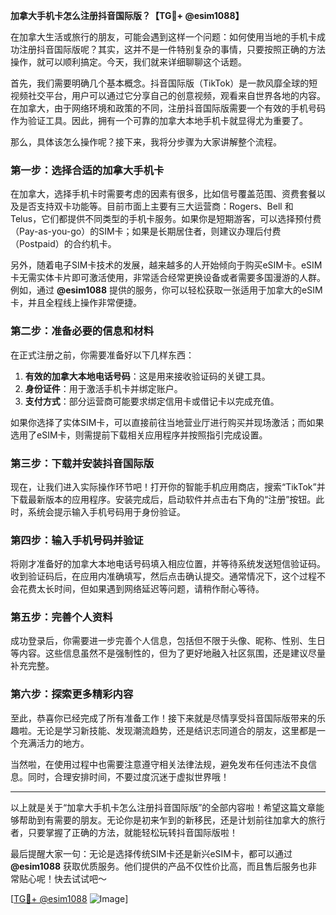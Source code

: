 **加拿大手机卡怎么注册抖音国际版？【TG💪+ @esim1088】**

在加拿大生活或旅行的朋友，可能会遇到这样一个问题：如何使用当地的手机卡成功注册抖音国际版呢？其实，这并不是一件特别复杂的事情，只要按照正确的方法操作，就可以顺利搞定。今天，我们就来详细聊聊这个话题。

首先，我们需要明确几个基本概念。抖音国际版（TikTok）是一款风靡全球的短视频社交平台，用户可以通过它分享自己的创意视频，观看来自世界各地的内容。在加拿大，由于网络环境和政策的不同，注册抖音国际版需要一个有效的手机号码作为验证工具。因此，拥有一个可靠的加拿大本地手机卡就显得尤为重要了。

那么，具体该怎么操作呢？接下来，我将分步骤为大家讲解整个流程。

### 第一步：选择合适的加拿大手机卡

在加拿大，选择手机卡时需要考虑的因素有很多，比如信号覆盖范围、资费套餐以及是否支持双卡功能等。目前市面上主要有三大运营商：Rogers、Bell 和 Telus，它们都提供不同类型的手机卡服务。如果你是短期游客，可以选择预付费（Pay-as-you-go）的SIM卡；如果是长期居住者，则建议办理后付费（Postpaid）的合约机卡。

另外，随着电子SIM卡技术的发展，越来越多的人开始倾向于购买eSIM卡。eSIM卡无需实体卡片即可激活使用，非常适合经常更换设备或者需要多国漫游的人群。例如，通过 **@esim1088** 提供的服务，你可以轻松获取一张适用于加拿大的eSIM卡，并且全程线上操作非常便捷。

### 第二步：准备必要的信息和材料

在正式注册之前，你需要准备好以下几样东西：

1. **有效的加拿大本地电话号码**：这是用来接收验证码的关键工具。
2. **身份证件**：用于激活手机卡并绑定账户。
3. **支付方式**：部分运营商可能要求绑定信用卡或借记卡以完成充值。

如果你选择了实体SIM卡，可以直接前往当地营业厅进行购买并现场激活；而如果选用了eSIM卡，则需提前下载相关应用程序并按照指引完成设置。

### 第三步：下载并安装抖音国际版

现在，让我们进入实际操作环节吧！打开你的智能手机应用商店，搜索“TikTok”并下载最新版本的应用程序。安装完成后，启动软件并点击右下角的“注册”按钮。此时，系统会提示输入手机号码用于身份验证。

### 第四步：输入手机号码并验证

将刚才准备好的加拿大本地电话号码填入相应位置，并等待系统发送短信验证码。收到验证码后，在应用内准确填写，然后点击确认提交。通常情况下，这个过程不会花费太长时间，但如果遇到网络延迟等问题，请稍作耐心等待。

### 第五步：完善个人资料

成功登录后，你需要进一步完善个人信息，包括但不限于头像、昵称、性别、生日等内容。这些信息虽然不是强制性的，但为了更好地融入社区氛围，还是建议尽量补充完整。

### 第六步：探索更多精彩内容

至此，恭喜你已经完成了所有准备工作！接下来就是尽情享受抖音国际版带来的乐趣啦。无论是学习新技能、发现潮流趋势，还是结识志同道合的朋友，这里都是一个充满活力的地方。

当然啦，在使用过程中也需要注意遵守相关法律法规，避免发布任何违法不良信息。同时，合理安排时间，不要过度沉迷于虚拟世界哦！

---

以上就是关于“加拿大手机卡怎么注册抖音国际版”的全部内容啦！希望这篇文章能够帮助到有需要的朋友。无论你是初来乍到的新移民，还是计划前往加拿大的旅行者，只要掌握了正确的方法，就能轻松玩转抖音国际版啦！

最后提醒大家一句：无论是选择传统SIM卡还是新兴eSIM卡，都可以通过 **@esim1088** 获取优质服务。他们提供的产品不仅性价比高，而且售后服务也非常贴心呢！快去试试吧～

[[TG💪+ @esim1088](https://t.me/s/esim1088) ![Image](https://i.postimg.cc/4NQfJmqS/Snipaste-2025-05-13-00-14-12.png)]